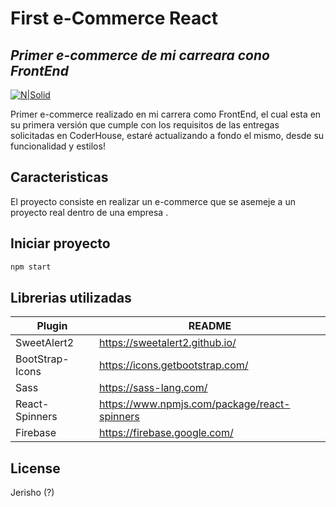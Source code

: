 # First e-Commerce React
## _Primer e-commerce de mi carreara cono FrontEnd_

[![N|Solid](https://madewithreactjs.com/images/powered-madewithreactjs--white.png?1)](https://es.reactjs.org/)

Primer e-commerce realizado en mi carrera como FrontEnd, el cual esta en su primera versión que cumple con los requisitos
de las entregas solicitadas en CoderHouse, estaré actualizando a fondo el mismo, desde su funcionalidad y estilos!

## Caracteristicas

El proyecto consiste en realizar un e-commerce que se asemeje a un proyecto real dentro de una empresa .

## Iniciar proyecto

```sh
npm start
```

## Librerias utilizadas

| Plugin | README |
| ------ | ------ |
| SweetAlert2 | https://sweetalert2.github.io/
| BootStrap-Icons | https://icons.getbootstrap.com/ |
| Sass | https://sass-lang.com/ |
| React-Spinners | https://www.npmjs.com/package/react-spinners |
| Firebase | https://firebase.google.com/ |


## License

Jerisho (?)